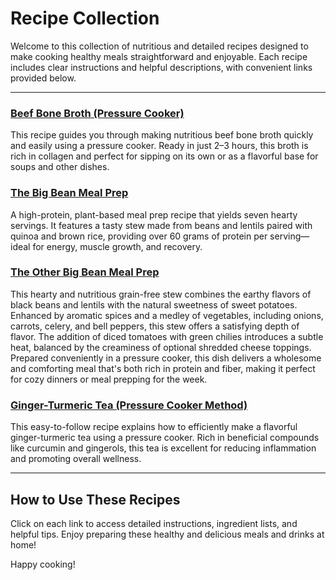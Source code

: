 # Recipe Collection

Welcome to this collection of nutritious and detailed recipes designed to make cooking healthy meals straightforward and enjoyable. Each recipe includes clear instructions and helpful descriptions, with convenient links provided below.

---

### [Beef Bone Broth (Pressure Cooker)](RECIPES/Beef%20Bone%20Broth.md)
This recipe guides you through making nutritious beef bone broth quickly and easily using a pressure cooker. Ready in just 2–3 hours, this broth is rich in collagen and perfect for sipping on its own or as a flavorful base for soups and other dishes.

### [The Big Bean Meal Prep](RECIPES/The%20Big%20Bean.md)
A high-protein, plant-based meal prep recipe that yields seven hearty servings. It features a tasty stew made from beans and lentils paired with quinoa and brown rice, providing over 60 grams of protein per serving—ideal for energy, muscle growth, and recovery.

### [The Other Big Bean Meal Prep](RECIPES/The%20Other%20Big%20Bean.md)
​This hearty and nutritious grain-free stew combines the earthy flavors of black beans and lentils with the natural sweetness of sweet potatoes. Enhanced by aromatic spices and a medley of vegetables, including onions, carrots, celery, and bell peppers, this stew offers a satisfying depth of flavor. The addition of diced tomatoes with green chilies introduces a subtle heat, balanced by the creaminess of optional shredded cheese toppings. Prepared conveniently in a pressure cooker, this dish delivers a wholesome and comforting meal that's both rich in protein and fiber, making it perfect for cozy dinners or meal prepping for the week.

### [Ginger-Turmeric Tea (Pressure Cooker Method)](RECIPES/The%20Ginger%20Tea.md)
This easy-to-follow recipe explains how to efficiently make a flavorful ginger-turmeric tea using a pressure cooker. Rich in beneficial compounds like curcumin and gingerols, this tea is excellent for reducing inflammation and promoting overall wellness.

---

## How to Use These Recipes
Click on each link to access detailed instructions, ingredient lists, and helpful tips. Enjoy preparing these healthy and delicious meals and drinks at home!

Happy cooking!
